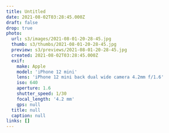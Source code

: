 ```yaml
---
title: Untitled
date: 2021-08-02T03:28:45.000Z
draft: false
drop: true
photo:
  url: s3/images/2021-08-01-20-28-45.jpg
  thumb: s3/thumbs/2021-08-01-20-28-45.jpg
  preview: s3/previews/2021-08-01-20-28-45.jpg
  created: 2021-08-02T03:28:45.000Z
  exif:
    make: Apple
    model: 'iPhone 12 mini'
    lens: 'iPhone 12 mini back dual wide camera 4.2mm f/1.6'
    iso: 640
    aperture: 1.6
    shutter_speed: 1/30
    focal_length: '4.2 mm'
    gps: null
  title: null
  caption: null
links: []
---
```

